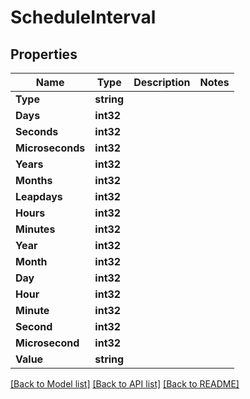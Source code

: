 <!--
 Licensed to the Apache Software Foundation (ASF) under one
 or more contributor license agreements.  See the NOTICE file
 distributed with this work for additional information
 regarding copyright ownership.  The ASF licenses this file
 to you under the Apache License, Version 2.0 (the
 "License"); you may not use this file except in compliance
 with the License.  You may obtain a copy of the License at

   http://www.apache.org/licenses/LICENSE-2.0

 Unless required by applicable law or agreed to in writing,
 software distributed under the License is distributed on an
 "AS IS" BASIS, WITHOUT WARRANTIES OR CONDITIONS OF ANY
 KIND, either express or implied.  See the License for the
 specific language governing permissions and limitations
 under the License.
 -->

# ScheduleInterval

## Properties

Name | Type | Description | Notes
------------ | ------------- | ------------- | -------------
**Type** | **string** |  | 
**Days** | **int32** |  | 
**Seconds** | **int32** |  | 
**Microseconds** | **int32** |  | 
**Years** | **int32** |  | 
**Months** | **int32** |  | 
**Leapdays** | **int32** |  | 
**Hours** | **int32** |  | 
**Minutes** | **int32** |  | 
**Year** | **int32** |  | 
**Month** | **int32** |  | 
**Day** | **int32** |  | 
**Hour** | **int32** |  | 
**Minute** | **int32** |  | 
**Second** | **int32** |  | 
**Microsecond** | **int32** |  | 
**Value** | **string** |  | 

[[Back to Model list]](../README.md#documentation-for-models) [[Back to API list]](../README.md#documentation-for-api-endpoints) [[Back to README]](../README.md)


